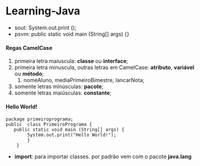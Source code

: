 # Learning-Java

- sout: System.out.print ();
- psvm: public static void main (String[] args) {}

#### Regas CamelCase

1. primeira letra maiuscula: **classe** ou **interface**;
2. primeira letra minuscula, outras letras em CamelCase: **atributo**, **variável** ou **método**;
   1. nomeAluno, mediaPrimeiroBimestre, lancarNota;
3. somente letras minúsculas: **pacote**;
4. somente letras maiúsculas: **constante**;

#### Hello World!

``` 
package primeiroprograma;
public  class PrimeiroPrograma {
   public static void main (String[] args) {
        System.out.print("Hello World!");
        }
    }
```

- **import**: para importar classes.
por padrão vem com o pacote **java.lang**
